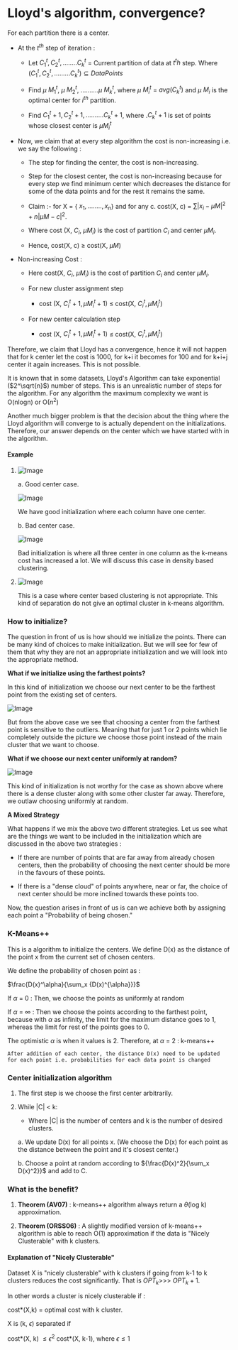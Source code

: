 # Lloyd's algorithm, convergence?

For each partition there is a center.

- At the $t^{th}$ step of iteration :

  - Let $C_1^t, C_2^t, ........C_k^t$ = Current partition of data at $t^th$ step. Where  $(C_1^t, C_2^t, .........C_k^t) \subseteq {Data Points}$

  - Find $\mu$ $M_1^t$, $\mu$ $M_2^t$, ..........$\mu$ $M_k^t$, where $\mu$ $M_i^t$ = $avg(C_k^t)$ and $\mu$ $M_i$ is the optimal center for $i^{th}$ partition.

  - Find $C_1^t+1, C_2^t+1, ..........C_k^t+1$, where .$C_k^t+1$ is set of points whose closest center is $\mu M_i^t$

- Now, we claim that at every step algorithm the cost is non-increasing i.e. we say the following :

  - The step for finding the center, the cost is non-increasing.

  - Step for the closest center, the cost is non-increasing because for every step we find minimum center which decreases the  distance for some of the data points and for the rest it remains the same.

  - Claim :- for X = { $x_1, ........, x_n$} and for any c. cost(X, c) = ${\sum_{}} |x_i - \mu M|^2 + n| \mu M - c|^2$.
  - Where cost (X, $C_i$, $\mu M_i$) is the cost of partition $C_i$ and center $\mu M_i$.

  - Hence, cost(X, c) $\ge$ cost(X, $\mu M$)

- Non-increasing Cost :

  - Here cost(X, $C_i$, $\mu M_i$) is the cost of partition $C_i$ and center $\mu M_i$.

  - For new cluster assignment step
    - cost (X, $C_i^t+1, \mu M_i^t+1$) $\le$ cost(X, $C_i^t, \mu M_i^t$)

  - For new center calculation step
    - cost (X, $C_i^t+1, \mu M_i^t+1$) $\le$ cost(X, $C_i^t, \mu M_i^t$)

Therefore, we claim that Lloyd has a convergence, hence it will not happen that for k center let the cost is 1000, for k+i it becomes for 100 and for k+i+j center it again increases. This is not possible.

It is known that in some datasets, Lloyd's Algorithm can take exponential ($2^\sqrt{n}$) number of steps. This is an unrealistic number of steps for the algorithm. For any algorithm the maximum complexity we want is O(nlogn) or O$(n^2)$

Another much bigger problem is that the decision about the thing where the Lloyd algorithm will converge to is actually dependent on the initializations. Therefore, our answer depends on the center which we have started with in the algorithm.

#### Example

1. ![Image](../assets/Image3.jpeg)


    a. Good center case.

    ![Image](../assets/Image4.jpeg)


    We have good initialization where each column have one center.

    b. Bad center case.

    ![Image](../assets/Image5.jpeg)

    Bad initialization is where all three center in one column as the k-means cost has increased a lot. We will discuss this case in density based clustering.

2. ![Image](../assets/Image6.jpeg)

    This is a case where center based clustering is not appropriate. This kind of separation do not give an optimal cluster in k-means algorithm.

### How to initialize?

The question in front of us is how should we initialize the points. There can be many kind of choices to make initialization. But we will see for few of them that why they are not an appropriate initialization and we will look into the appropriate method.

**What if we initialize using the farthest points?**

In this kind of initialization we choose our next center to be the farthest point from the existing set of centers.

![Image](../assets/Image7.jpeg)

But from the above case we see that choosing a center from the farthest point is sensitive to the outliers. Meaning that for just 1 or 2 points which lie completely outside the picture we choose those point instead of the main cluster that we want to choose.

**What if we choose our next center uniformly at random?**

![Image](../assets/Image8.jpeg)

This kind of initialization is not worthy for the case as shown above where there is a dense cluster along with some other cluster far away. Therefore, we outlaw choosing uniformly at random.

**A Mixed Strategy**

What happens if we mix the above two different strategies. Let us see what are the things we want to be included in the initialization which are discussed in the above two strategies :

- If there are number of points that are far away from already chosen centers, then the probability of choosing the next center should be more in the favours of these points.

- If there is a "dense cloud" of points anywhere, near or far, the choice of next center should be more inclined towards these points too.

Now, the question arises in front of us is can we achieve both by assigning each point a "Probability of being chosen."

### K-Means++

This is a algorithm to initialize the centers. We define D(x) as the distance of the point x from the current set of chosen centers.

We define the probability of chosen point as :

  $\frac{D(x)^\alpha}{\sum_x {D(x)^{\alpha}}}$

  If $\alpha$ = 0 : Then, we choose the points as uniformly at random

  If $\alpha$ = ${\infty}$ : Then we choose the points according to the farthest point, because with $\alpha$ as infinity, the limit for the maximum distance goes to 1, whereas the limit for rest of the points goes to 0.

  The optimistic $\alpha$ is when it values is 2. Therefore, at $\alpha$ = 2 : k-means++

``` NOTE
After addition of each center, the distance D(x) need to be updated for each point i.e. probabilities for each data point is changed
```

### Center initialization algorithm

1. The first step is we choose the first center arbitrarily.

2. While |C| < k:

   - Where |C| is the number of centers and k is the number of desired clusters.

   a. We update D(x) for all points x. (We choose the D(x) for each point as the distance between the point and it's closest center.)

   b. Choose a point at random according to ${\frac{D(x)^2}{\sum_x D(x)^2}}$ and add to C.

### What is the benefit?

1. **Theorem (AV07)** : k-means++ algorithm always return a $\theta$(log k) approximation.

2. **Theorem (ORSS06)** : A slightly modified version of k-means++ algorithm is able to reach O(1) approximation if the data is "Nicely Clusterable" with k clusters.

#### Explanation of "Nicely Clusterable"

Dataset X is "nicely clusterable" with k clusters if going from k-1 to k clusters reduces the cost significantly. That is $OPT_k$>>> $OPT_k+1$.

In other words a cluster is nicely clusterable if :

cost*(X,k) = optimal cost with k cluster.

X is (k, $\epsilon$) separated if

cost*(X, k) $\le \epsilon^2$ cost*(X, k-1), where $\epsilon \le 1$
